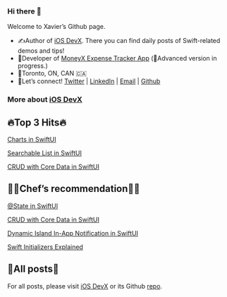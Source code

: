 ### Hi there 👋

Welcome to Xavier’s Github page.

* ✍️Author of [iOS DevX](https://xavier7t.com/). There you can find daily posts of Swift-related demos and tips!
* 📱Developer of [MoneyX Expense Tracker App](https://apps.apple.com/us/app/moneyx-expensetracker/id6443677973) (💪Advanced version in progress.)
* 📍Toronto, ON, CAN 🇨🇦
* 🔗Let’s connect! [Twitter](https://twitter.com/xavier7t) | [LinkedIn](https://www.linkedin.com/in/xavier7/) | [Email](mailto:yuxuanli.work@icloud.com) | [Github](https://github.com/xavier7t)


### More about [iOS DevX](https://xavier7t.com)

## 🔥Top 3 Hits🔥
[Charts in SwiftUI](https://xavier7t.com/charts-in-swiftui)

[Searchable List in SwiftUI](https://xavier7t.com/searchable-list-in-swiftui)

[CRUD with Core Data in SwiftUI](https://xavier7t.com/crud-with-core-data-in-swiftui)

## 👨‍🍳Chef’s recommendation👨‍🍳
[@State in SwiftUI](https://xavier7t.com/state-in-swiftui)

[CRUD with Core Data in SwiftUI](https://xavier7t.com/crud-with-core-data-in-swiftui)

[Dynamic Island In-App Notification in SwiftUI](https://xavier7t.com/dynamic-island-in-app-notification-in-swiftui)

[Swift Initializers Explained](https://xavier7t.com/swift-initializers-explained)

## 📖All posts📖
For all posts, please visit [iOS DevX](https://xavier7t.com) or its Github [repo](https://github.com/xavier7t/iOSDevX).
